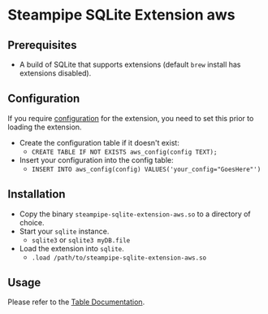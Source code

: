 # Steampipe SQLite Extension aws

## Prerequisites
- A build of SQLite that supports extensions (default `brew` install has extensions disabled).

## Configuration
If you require [configuration](https://hub.steampipe.io/plugins/turbot/aws#configuration) for the extension, you need to set this prior to loading the extension.

- Create the configuration table if it doesn't exist:
  - `CREATE TABLE IF NOT EXISTS aws_config(config TEXT);`
- Insert your configuration into the config table:
  - `INSERT INTO aws_config(config) VALUES('your_config="GoesHere"')`

## Installation
- Copy the binary `steampipe-sqlite-extension-aws.so` to a directory of choice.
- Start your `sqlite` instance.
  - `sqlite3` or `sqlite3 myDB.file`
- Load the extension into `sqlite`. 
  - `.load /path/to/steampipe-sqlite-extension-aws.so`

## Usage
Please refer to the [Table Documentation](https://hub.steampipe.io/plugins/turbot/aws/tables).